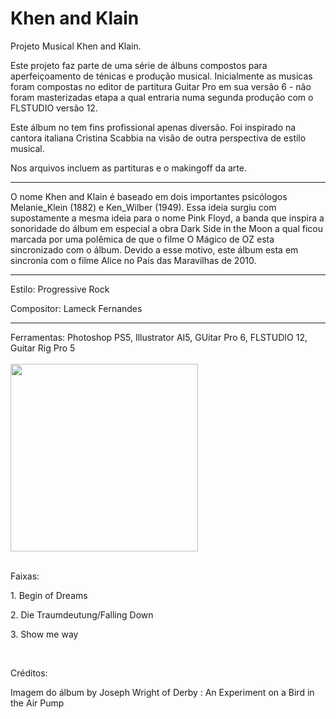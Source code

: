 # Khen and Klain
Projeto Musical Khen and Klain.

Este projeto faz parte de uma série de álbuns compostos para aperfeiçoamento de ténicas e produção musical. Inicialmente as musicas foram compostas no editor de partitura Guitar Pro em sua versão 6 - não foram masterizadas etapa a qual entraria numa segunda produção com o FLSTUDIO versão 12.

Este álbum no tem fins profissional apenas diversão. Foi inspirado na cantora italiana Cristina Scabbia na visão de outra perspectiva de estilo musical.

Nos arquivos incluem as partituras e o makingoff da arte.<br>

<hr>
<p>O nome Khen and Klain é baseado em dois importantes psicólogos Melanie_Klein (1882) e Ken_Wilber (1949). Essa ideia surgiu com supostamente a mesma ideia para o nome Pink Floyd, a banda que inspira a sonoridade do álbum em especial a obra Dark Side in the Moon a qual ficou marcada por uma polêmica de que o filme O Mágico de OZ esta sincronizado com o álbum. Devido a esse motivo, este álbum esta em sincronia com o filme Alice no País das Maravilhas de 2010.</p>



<hr>
<p>Estilo: Progressive Rock</p>
<p>Compositor: Lameck Fernandes</p>

<hr>
Ferramentas: Photoshop PS5, Illustrator AI5, GUitar Pro 6, FLSTUDIO 12, Guitar Rig Pro 5
<br><br>

<img src="https://preview.ibb.co/m9rSEQ/oficial_cover.jpg" width="300" height="300">
<br><br>
<p>Faixas: </p>
<p>1. Begin of Dreams</p>
<p>2. Die Traumdeutung/Falling Down</p>
<p>3. Show me way</p>

<br>
<p>Créditos:</p>
<p>Imagem do álbum by Joseph Wright of Derby : An Experiment on a Bird in the Air Pump </p>

